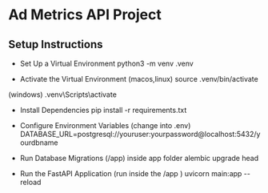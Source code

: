 # Ad Metrics API Project



## Setup Instructions

- Set Up a Virtual Environment
python3 -m venv .venv

- Activate the Virtual Environment
(macos,linux)
source .venv/bin/activate

(windows)
.venv\Scripts\activate

- Install Dependencies
pip install -r requirements.txt

- Configure Environment Variables (change into .env)
DATABASE_URL=postgresql://youruser:yourpassword@localhost:5432/yourdbname

- Run Database Migrations (/app) inside app folder
alembic upgrade head

- Run the FastAPI Application (run inside the /app )
uvicorn main:app --reload